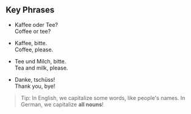 ## Key Phrases
- Kaffee oder Tee?<br>
  Coffee or tee?

- Kaffee, bitte.<br>
  Coffee, please.

- Tee und Milch, bitte.<br>
  Tea and milk, please.

- Danke, tschüss!<br>
  Thank you, bye!

> Tip: In English, we capitalize some words, like people's names. In German, we capitalize **all nouns**!
